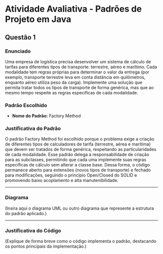 # Atividade Avaliativa - Padrões de Projeto em Java

## Questão 1

### Enunciado
Uma empresa de logística precisa desenvolver um sistema de cálculo de tarifas para diferentes tipos de transporte: terrestre, aéreo e marítimo.
Cada modalidade tem regras próprias para determinar o valor da entrega (por exemplo, transporte terrestre leva em conta distância em quilômetros, enquanto aéreo utiliza peso da carga).
Implemente uma solução que permita tratar todos os tipos de transporte de forma genérica, mas que ao mesmo tempo respeite as regras específicas de cada modalidade.

### Padrão Escolhido
- **Nome do Padrão:** Factory Method 

### Justificativa do Padrão
O padrão Factory Method foi escolhido porque o problema exige a criação de diferentes tipos de calculadores de tarifa (terrestre, aérea e marítima) que devem ser tratados de forma genérica, respeitando as particularidades de cada modalidade. Esse padrão delega a responsabilidade de criação para as subclasses, permitindo que cada uma implemente suas regras específicas de cálculo sem alterar a classe base. Dessa forma, o código permanece aberto para extensões (novos tipos de transporte) e fechado para modificações, seguindo o princípio Open/Closed do SOLID e promovendo baixo acoplamento e alta manutenibilidade.

---

### Diagrama
(Insira aqui o diagrama UML ou outro diagrama que represente a estrutura do padrão aplicado.)

---

### Justificativa do Código
(Explique de forma breve como o código implementa o padrão, destacando os pontos principais da implementação.)
